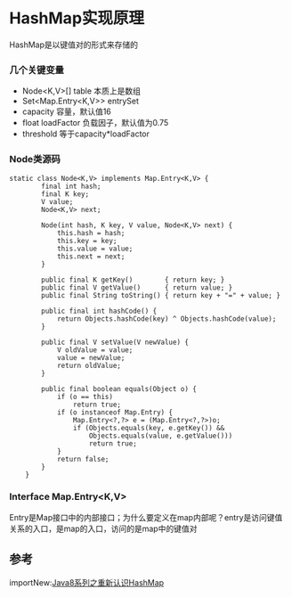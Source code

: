 # HashMap实现原理
HashMap是以键值对的形式来存储的
### 几个关键变量
- Node<K,V>[] table 本质上是数组
- Set<Map.Entry<K,V>> entrySet
- capacity 容量，默认值16
- float loadFactor 负载因子，默认值为0.75
- threshold 等于capacity*loadFactor

### Node类源码
```
static class Node<K,V> implements Map.Entry<K,V> {
        final int hash;
        final K key;
        V value;
        Node<K,V> next;

        Node(int hash, K key, V value, Node<K,V> next) {
            this.hash = hash;
            this.key = key;
            this.value = value;
            this.next = next;
        }

        public final K getKey()        { return key; }
        public final V getValue()      { return value; }
        public final String toString() { return key + "=" + value; }

        public final int hashCode() {
            return Objects.hashCode(key) ^ Objects.hashCode(value);
        }

        public final V setValue(V newValue) {
            V oldValue = value;
            value = newValue;
            return oldValue;
        }

        public final boolean equals(Object o) {
            if (o == this)
                return true;
            if (o instanceof Map.Entry) {
                Map.Entry<?,?> e = (Map.Entry<?,?>)o;
                if (Objects.equals(key, e.getKey()) &&
                    Objects.equals(value, e.getValue()))
                    return true;
            }
            return false;
        }
    }
```

### Interface Map.Entry<K,V>
Entry是Map接口中的内部接口；为什么要定义在map内部呢？entry是访问键值关系的入口，是map的入口，访问的是map中的键值对

## 参考
importNew:[Java8系列之重新认识HashMap](http://www.importnew.com/20386.html)
